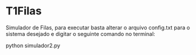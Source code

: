 # T1Filas

Simulador de Filas, para executar basta alterar o arquivo config.txt para o sistema desejado e digitar o seguinte comando no terminal:

 python simulador2.py
